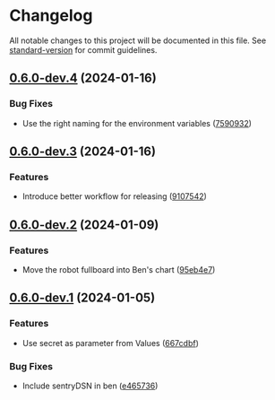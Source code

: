 # Changelog

All notable changes to this project will be documented in this file. See [standard-version](https://github.com/conventional-changelog/standard-version) for commit guidelines.

## [0.6.0-dev.4](https://github.com/Seven-of-Di/ben/compare/v0.6.0-dev.3...v0.6.0-dev.4) (2024-01-16)


### Bug Fixes

* Use the right naming for the environment variables ([7590932](https://github.com/Seven-of-Di/ben/commit/75909323d3368a0aff7df031f7aef219e20d298e))

## [0.6.0-dev.3](https://github.com/Seven-of-Di/ben/compare/v0.6.0-dev.2...v0.6.0-dev.3) (2024-01-16)


### Features

* Introduce better workflow for releasing ([9107542](https://github.com/Seven-of-Di/ben/commit/91075420cdde9aaaddb1c57c50dda86df5b74686))

## [0.6.0-dev.2](https://github.com/Seven-of-Di/ben/compare/v0.6.0-dev.1...v0.6.0-dev.2) (2024-01-09)


### Features

* Move the robot fullboard into Ben's chart ([95eb4e7](https://github.com/Seven-of-Di/ben/commit/95eb4e7313d8b1aef09acdb367d2df0484c09ec9))

## [0.6.0-dev.1](https://github.com/Seven-of-Di/ben/compare/v0.6.0-dev.0...v0.6.0-dev.1) (2024-01-05)


### Features

* Use secret as parameter from Values ([667cdbf](https://github.com/Seven-of-Di/ben/commit/667cdbf8dfaff5d85cc689d0abf9c811cfee9b1a))


### Bug Fixes

* Include sentryDSN in ben ([e465736](https://github.com/Seven-of-Di/ben/commit/e465736a4c717fea08750b0e7b43695f3f8d0c2b))
